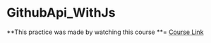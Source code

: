 # GithubApi_WithJs
 **This practice was made by watching this course **= [Course Link](https://www.udemy.com/share/102KUuCUcZc1dVRnw=/)
